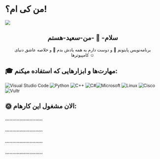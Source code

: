 # من کی ام؟!

<img align="center" src="https://github.com/saeidho/saeidho/assets/49596818/f4eb3f95-1281-4c46-9fe2-7ddfadf40b86.svg">

<h2 align="center">سلام- 👋 -من-سعید-هستم</h2>

<p align= "center"> برنامه‌نویس پایتونم 🐍 و دوست دارم به همه یادش بدم 🎯 و خلاصه عاشق دنیای کامپیوترها ☺️</p>

<h2 align="left">🎓 مهارت‌ها و ابزارهایی که استفاده میکنم:</h2>

![Visual Studio Code](https://img.shields.io/badge/Visual%20Studio%20Code-0078d7.svg?style=for-the-badge&logo=visual-studio-code&logoColor=white) ![Python](https://img.shields.io/badge/python-3670A0?style=for-the-badge&logo=python&logoColor=ffdd54) ![C++](https://img.shields.io/badge/c++-%2300599C.svg?style=for-the-badge&logo=c%2B%2B&logoColor=white) ![C#](https://img.shields.io/badge/c%23-%23239120.svg?style=for-the-badge&logo=csharp&logoColor=white)![Microsoft](https://img.shields.io/badge/Microsoft-0078D4?style=for-the-badge&logo=microsoft&logoColor=white) ![Linux](https://img.shields.io/badge/Linux-FCC624?style=for-the-badge&logo=linux&logoColor=black) ![Cisco](https://img.shields.io/badge/cisco-%23049fd9.svg?style=for-the-badge&logo=cisco&logoColor=black) ![Vultr](https://img.shields.io/badge/Vultr-007BFC.svg?style=for-the-badge&logo=vultr)  

<h2 align="left">🌞 الان مشغول این کارهام:</h2>
<h4 align="left">..........................</h4>
<h4 align="left">..........................</h4>
<h4 align="left">..........................</h4>
<h4 align="left">..........................</h4>


